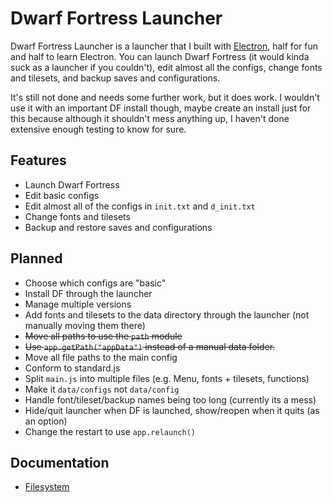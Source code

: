 # Dwarf Fortress Launcher

Dwarf Fortress Launcher is a launcher that I built with [Electron](http://electron.atom.io), half for fun and half to learn Electron. You can launch Dwarf Fortress (it would kinda suck as a launcher if you couldn't), edit almost all the configs, change fonts and tilesets, and backup saves and configurations.

It's still not done and needs some further work, but it does work. I wouldn't use it with an important DF install though, maybe create an install just for this because although it shouldn't mess anything up, I haven't done extensive enough testing to know for sure.

## Features

- Launch Dwarf Fortress
- Edit basic configs
- Edit almost all of the configs in `init.txt` and `d_init.txt`
- Change fonts and tilesets
- Backup and restore saves and configurations

## Planned

- Choose which configs are "basic"
- Install DF through the launcher
- Manage multiple versions
- Add fonts and tilesets to the data directory through the launcher (not manually moving them there)
- ~~Move all paths to use the `path` module~~
- ~~Use `app.getPath("appData")` instead of a manual data folder.~~
- Move all file paths to the main config
- Conform to standard.js
- Split `main.js` into multiple files (e.g. Menu, fonts + tilesets, functions)
- Make it `data/configs` not `data/config`
- Handle font/tileset/backup names being too long (currently its a mess)
- Hide/quit launcher when DF is launched, show/reopen when it quits (as an option)
- Change the restart to use `app.relaunch()`

## Documentation

- [Filesystem](FileSystem.md)
